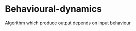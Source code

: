 Behavioural-dynamics
====================

Algorithm which produce output depends on input behaviour 
